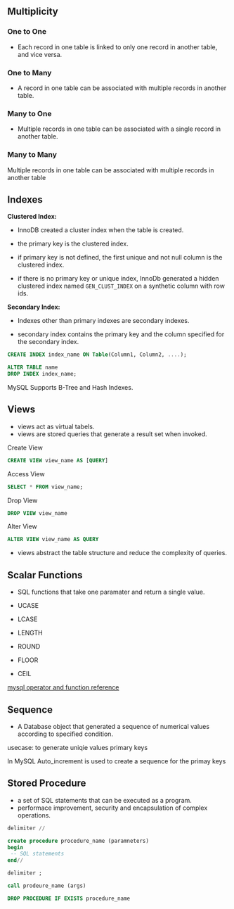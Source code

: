 ## Multiplicity

### One to One

- Each record in one table is linked to only one record in another table, and vice versa.

### One to Many

- A record in one table can be associated with multiple records in another table.

### Many to One

- Multiple records in one table can be associated with a single record in another table.

### Many to Many

Multiple records in one table can be associated with multiple records in another table


## Indexes

**Clustered Index:** 

- InnoDB created a cluster index when the table is created. 

- the primary key is the clustered index.
- if primary key is not defined, the first unique and not null column is the clustered index.
- if there is no primary key or unique index, InnoDb generated a hidden clustered index named `GEN_CLUST_INDEX` on a synthetic column with row ids.

**Secondary Index:**

- Indexes other than primary indexes are secondary indexes.

- secondary index contains the primary key and the column specified for the secondary index.

```sql
CREATE INDEX index_name ON Table(Column1, Column2, ....);
```

```sql
ALTER TABLE name
DROP INDEX index_name;
```

MySQL Supports B-Tree and Hash Indexes.


## Views

- views act as virtual tabels.
- views are stored queries that generate a result set when invoked. 


Create View

```sql
CREATE VIEW view_name AS [QUERY]
```

Access View

```sql
SELECT * FROM view_name;
```

Drop View

```sql
DROP VIEW view_name
```

Alter View

```sql
ALTER VIEW view_name AS QUERY
```
- views abstract the table structure and reduce the complexity of queries.

## Scalar Functions

- SQL functions that take one paramater and return a single value.

- UCASE
- LCASE
- LENGTH
- ROUND
- FLOOR
- CEIL


[mysql operator and function reference](https://dev.mysql.com/doc/refman/8.4/en/built-in-function-reference.html)


## Sequence 

- A Database object that generated a sequence of numerical values according to specified condition.

usecase: to generate uniqie values primary keys

In MySQL Auto_increment is used to create a sequence for the primay keys


## Stored Procedure

- a set of SQL statements that can be executed as a program.
- performace improvement, security and encapsulation of complex operations.


```sql
delimiter //

create procedure procedure_name (paramneters)
begin
 -- SQL statements
end//

delimiter ;
```

```sql
call prodeure_name (args)
```

```sql
DROP PROCEDURE IF EXISTS procedure_name
```
